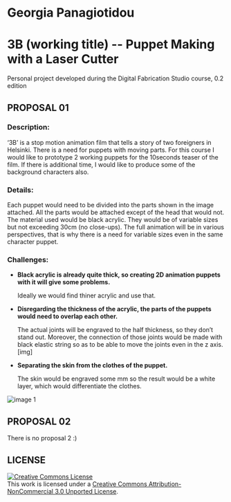 # Georgia Panagiotidou
# 3B (working title) -- Puppet Making with a Laser Cutter

Personal project developed during the Digital Fabrication Studio course, 0.2 edition

## PROPOSAL 01
### Description: 
  ‘3B’ is a stop motion animation film that tells a story of two foreigners in Helsinki.
   There is a need for puppets with moving parts. For this course I would like to prototype 2 working puppets for the 10seconds teaser of the film. If there is additional time, I would like to produce some of the background characters also. 

### Details:
Each puppet would need to be divided into the parts shown in the image attached. All the parts would be attached except of the head that would not.  
The material used would be black acrylic. They would be of variable sizes but not exceeding 30cm (no close-ups). 
The full animation will be in various perspectives, that is why there is a need for variable sizes even in the same character puppet. 

### Challenges:

* **Black acrylic is already quite thick, so creating 2D animation puppets with it will give some problems.** 

  Ideally we would find thiner acrylic and use that. 

* **Disregarding the thickness of the acrylic, the parts of the puppets would need to overlap each other.**

  The actual joints will be engraved to the half thickness, so they don’t stand out. 	Moreover, the connection of those joints would be made with black elastic string 	so as to be able to move the joints even in the z axis. [img]

* **Separating the skin from the clothes of the puppet.** 
  
	The skin would be engraved some mm so the result would be a white layer, 	which would differentiate the clothes. 


![image 1](https://raw.github.com/DigitalFabricationStudio/Project_0.2/master/georgia.panagiotidou/puppet_attempt1.jpg)

## PROPOSAL 02
There is no proposal 2 :)

## LICENSE
<a rel="license" href="http://creativecommons.org/licenses/by-nc/3.0/deed.en_US"><img alt="Creative Commons License" style="border-width:0" src="http://i.creativecommons.org/l/by-nc/3.0/88x31.png" /></a><br />This work is licensed under a <a rel="license" href="http://creativecommons.org/licenses/by-nc/3.0/deed.en_US">Creative Commons Attribution-NonCommercial 3.0 Unported License</a>.